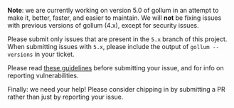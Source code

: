 **Note**: we are currently working on version 5.0 of gollum in an attempt to make it, better, faster, and easier to maintain. We will **not** be fixing issues with previous versions of gollum (4.x), except for security issues.

Please submit only issues that are present in the `5.x` branch of this project. When submitting issues with `5.x`, please include the output of `gollum --versions` in your ticket. 

Please read [these guidelines](https://github.com/gollum/gollum/blob/master/CONTRIBUTING.md) before submitting your issue, and for info on reporting vulnerabilities.

Finally: we need your help! Please consider chipping in by submitting a PR rather than just by reporting your issue.
